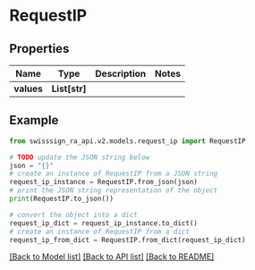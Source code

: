 # RequestIP


## Properties

Name | Type | Description | Notes
------------ | ------------- | ------------- | -------------
**values** | **List[str]** |  | 

## Example

```python
from swisssign_ra_api.v2.models.request_ip import RequestIP

# TODO update the JSON string below
json = "{}"
# create an instance of RequestIP from a JSON string
request_ip_instance = RequestIP.from_json(json)
# print the JSON string representation of the object
print(RequestIP.to_json())

# convert the object into a dict
request_ip_dict = request_ip_instance.to_dict()
# create an instance of RequestIP from a dict
request_ip_from_dict = RequestIP.from_dict(request_ip_dict)
```
[[Back to Model list]](../README.md#documentation-for-models) [[Back to API list]](../README.md#documentation-for-api-endpoints) [[Back to README]](../README.md)


